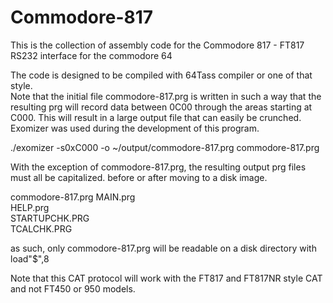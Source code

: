 # Commodore-817
This is the collection of assembly code for the Commodore 817 - FT817 RS232 interface for the commodore 64

The code is designed to be compiled with 64Tass compiler or one of that style.  
Note that the initial file commodore-817.prg is written in such a way that the resulting prg will
record data between 0C00 through the areas starting at C000.  This will result in a large output file
that can easily be crunched. Exomizer was used during the development of this program.

./exomizer -s0xC000 -o ~/output/commodore-817.prg commodore-817.prg

With the exception of commodore-817.prg, the resulting output prg files must all be capitalized. before or after moving to a disk image.

commodore-817.prg
MAIN.prg                                          
HELP.prg                                          
STARTUPCHK.PRG                                    
TCALCHK.PRG 

as such, only commodore-817.prg will be readable on a disk directory with load"$",8


Note that this CAT protocol will work with the FT817 and FT817NR style CAT and not FT450 or 950 models.
